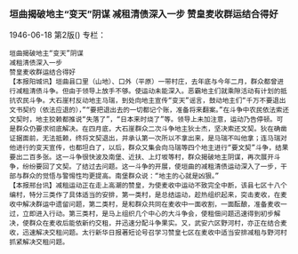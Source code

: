 ### 垣曲揭破地主“变天”阴谋  减租清债深入一步  赞皇麦收群运结合得好

1946-06-18
第2版()
专栏：

    垣曲揭破地主“变天”阴谋
    减租清债深入一步
    赞皇麦收群运结合得好
    【本报阳城讯】垣曲县口里（山地）、口外（平原）一带村庄，去年底与今年二月，群众都曾进行减租清债斗争。但由于领导上放手不够。使运动未能深入。恶霸地主们就乘隙活动有计划的抵抗农民斗争。大石崖村反动地主马瑞，到处向地主宣传“变天”谣言，鼓动地主们“千万不要退出文书契约（依法应退的），”“要把退出去的一切都记个账，准备将来翻案。”在斗争中农民依法索还文契时，地主狡赖都推说“失落了”，“日本来时烧了”等。领导上未加注意，运动乃告停顿。可是群众仍要求彻底解决。在四月底，大石崖群众二次斗争地主狄士杰，坚决索还文契。狄在确凿证据面前，无法抵赖，终将文契退出，并承认第一次所以不拿出来，是马瑞不叫他拿；连马瑞对他进行的变天宣传，也都坦白了，以后，群众又集会向马瑞等四个地主进行“要文契”斗争，结果要出二百多张。这一斗争很快波及南堡、近扶、上灯坂等村，群众揭破地主阴谋，再次展开斗争，纷纷要回了文契。了结过去问题。这一斗争的开展，使垣曲的减租清债运动深入了一步，干部与群众的觉悟与警惕性均更提高。南堡群众说：“地主的心就是凶狠。”
    【本报邢台讯】减租运动正在走上高潮的赞皇，为使麦收中运动不致完全中断，该县七区十八个编村，特分三类作了具体适当的安排，第一类村，是总结运动，趁热组织起来，突击麦收，在麦收中解决群运中遗留问题，第二类村，是和群众共同在麦收中一面收割，一面酝酿，准备麦收一过，立即进入行动。第三类村，是马上组织几个中心的大斗争会，使租佃问题迅速得到初步解决，使群众在麦收后能依新约交租，并迅速分配斗争果实。又，武安六区野河村，亦正在结合麦收，迅速解决交租问题。太行新华日报著短论号召学习赞皇七区在麦收中适当安排减租与野河村抓紧解决交租问题。
